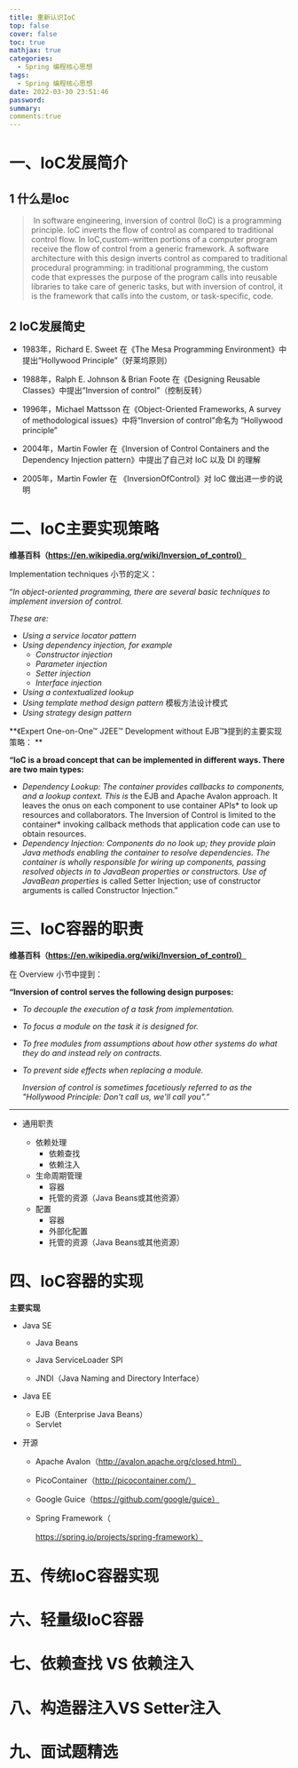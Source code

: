 ```yaml
---
title: 重新认识IoC
top: false
cover: false
toc: true
mathjax: true
categories:
  - Spring 编程核心思想
tags:
  - Spring 编程核心思想
date: 2022-03-30 23:51:46
password:
summary:
comments:true
---
```


# 一、IoC发展简介

## 1 什么是Ioc

> ​			In software engineering, inversion of control (IoC) is a programming principle. IoC inverts the flow of control as compared to traditional control flow. In IoC,custom-written portions of a computer program receive the flow of control from a generic framework. A software architecture with this design inverts control as compared to traditional procedural programming: in traditional programming, the custom code that expresses the purpose of the program calls into reusable libraries to take care of generic tasks, but with inversion of control, it is the framework that calls into the custom, or task-specific, code.

## 2 IoC发展简史

* 1983年，Richard E. Sweet 在《The Mesa Programming Environment》中提出“Hollywood Principle”（好莱坞原则） 

*  1988年，Ralph E. Johnson & Brian Foote 在《Designing Reusable Classes》中提出“Inversion of control”（控制反转） 

* 1996年，Michael Mattsson 在《Object-Oriented Frameworks, A survey of methodological issues》中将“Inversion of control”命名为 “Hollywood principle” 

* 2004年，Martin Fowler 在《Inversion of Control Containers and the Dependency Injection pattern》中提出了自己对 IoC 以及 DI 的理解 

* 2005年，Martin Fowler 在 《InversionOfControl》对 IoC 做出进一步的说明

# 二、IoC主要实现策略

**维基百科（https://en.wikipedia.org/wiki/Inversion_of_control）**

Implementation techniques 小节的定义：

“*In object-oriented programming, there are several basic techniques to implement inversion of control.*

*These are:*

* *Using a service locator pattern*
* *Using dependency injection, for example*
  * *Constructor injection*
  * *Parameter injection*
  * *Setter injection*
  * *Interface injection*
* *Using a contextualized lookup*
* *Using template method design pattern* 模板方法设计模式
* *Using strategy design pattern*

**《Expert One-on-One™ J2EE™ Development without EJB™》提到的主要实现策略： **

**“IoC is a broad concept that can be implemented in different ways. There are two main types:**

* *Dependency Lookup: The container provides callbacks to components, and a lookup context. This is* the EJB and Apache Avalon approach. It leaves the onus on each component to use container APIs* to look up resources and collaborators. The Inversion of Control is limited to the container* invoking callback methods that application code can use to obtain resources.
* *Dependency Injection: Components do no look up; they provide plain Java methods enabling the container to resolve dependencies. The container is wholly responsible for wiring up components,* *passing resolved objects in to JavaBean properties or constructors. Use of JavaBean properties* is called Setter Injection; use of constructor arguments is called Constructor Injection.”

# 三、IoC容器的职责

**维基百科（https://en.wikipedia.org/wiki/Inversion_of_control）**

在 Overview 小节中提到：

**“Inversion of control serves the following design purposes:**

* *To decouple the execution of a task from implementation.*

* *To focus a module on the task it is designed for.*

* *To free modules from assumptions about how other systems do what they do and instead rely on* *contracts.*

* *To prevent side effects when replacing a module.* 

  *Inversion of control is sometimes facetiously referred to as the "Hollywood Principle: Don't call* *us, we'll call you".”*

---

* 通用职责

  * 依赖处理
    * 依赖查找
    * 依赖注入
  * 生命周期管理
    * 容器
    * 托管的资源（Java Beans或其他资源）
  * 配置
    * 容器
    * 外部化配置
    * 托管的资源（Java Beans或其他资源）

  

# 四、IoC容器的实现

**主要实现**

* Java SE

  * Java Beans

  * Java ServiceLoader SPI

  * JNDI（Java Naming and Directory Interface）

* Java EE

  * EJB（Enterprise Java Beans）
  * Servlet

* 开源

  * Apache Avalon（http://avalon.apache.org/closed.html）

  * PicoContainer（http://picocontainer.com/）

  * Google Guice（https://github.com/google/guice）

  * Spring Framework（

    https://spring.io/projects/spring-framework）

  

# 五、传统IoC容器实现

# 六、轻量级IoC容器

# 七、依赖查找 VS 依赖注入

# 八、构造器注入VS Setter注入

# 九、面试题精选
